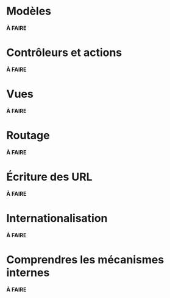 # Modèles

**À FAIRE**

# Contrôleurs et actions

**À FAIRE**

# Vues

**À FAIRE**

# Routage

**À FAIRE**

# Écriture des URL

**À FAIRE**

# Internationalisation

**À FAIRE**

# Comprendres les mécanismes internes

**À FAIRE**
